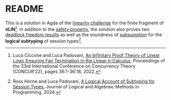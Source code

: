 # README

This is a solution in Agda of the [linearity
challenge](https://concurrentbenchmark.github.io) for the finite
fragment of **πLIN**[^1]. In addition to the [safety
property](Safety.lagda.md), the solution also proves two [deadlock
freedom results](DeadlockFreedom.lagda.md) as well as the soundness
of [subsumption](Subtyping.agda) for the **logical subtyping**
of session types[^2].

[^1]: Luca Ciccone and Luca Padovani, [An Infinitary Proof Theory of Linear
    Logic Ensuring Fair Termination in the Linear
    π-Calculus](http://dx.doi.org/10.4230/LIPIcs.CONCUR.2022.36), Proceedings of
    the 33rd International Conference on Concurrency Theory (CONCUR’22), pages
    36:1-36:18, 2022.

[^2]: Ross Horne and Luca Padovani, [A Logical Account of Subtyping for Session
    Types](http://dx.doi.org/10.1016/j.jlamp.2024.100986), Journal of Logical
    and Algebraic Methods in Programming, 2024.
